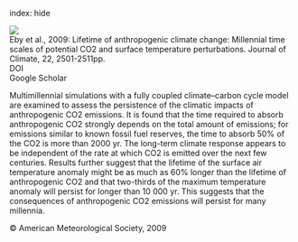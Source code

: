 index: hide

<div class="Citation">
    <div class="Citation-thumb CitationThumb-linked"  data-href="https://doi.org/10.1175/2008jcli2554.1">
      <img src="https://static.claimspace.cloud/climate-study-static/refs/thumbs/12/Eby_et_al_2009-thumb.png" />
    </div>

  <div class="Citation-body">
    <div class="Citation-text">Eby et al., 2009: Lifetime of anthropogenic climate change: Millennial time scales of potential CO2 and surface temperature perturbations. <span class="Article-journal">Journal of Climate, </span><span class="Article-volume">22, </span>2501-2511pp.</div>
    <div class="Citation-links">
      <div class="CitationLink" data-href="https://doi.org/10.1175/2008jcli2554.1">
        <div class="CitationLink-icon CitationLink-Doi"></div>
        <div class="CitationLink-text">DOI</div>
      </div>
      <div class="CitationLink" data-href="https://scholar.google.com/scholar?q=10.1175/2008jcli2554.1">
        <div class="CitationLink-icon CitationLink-Scholar"></div>
        <div class="CitationLink-text">Google Scholar</div>
      </div>
    </div>
  </div>
</div>

Multimillennial simulations with a fully coupled climate–carbon cycle model are examined to assess the persistence of the climatic impacts of anthropogenic CO2 emissions. It is found that the time required to absorb anthropogenic CO2 strongly depends on the total amount of emissions; for emissions similar to known fossil fuel reserves, the time to absorb 50% of the CO2 is more than 2000 yr. The long-term climate response appears to be independent of the rate at which CO2 is emitted over the next few centuries. Results further suggest that the lifetime of the surface air temperature anomaly might be as much as 60% longer than the lifetime of anthropogenic CO2 and that two-thirds of the maximum temperature anomaly will persist for longer than 10 000 yr. This suggests that the consequences of anthropogenic CO2 emissions will persist for many millennia.

<div class="Citation-copy">
&copy; American Meteorological Society, 2009
</div>